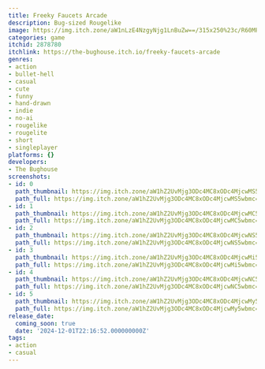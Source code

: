 ```yaml
---
title: Freeky Faucets Arcade
description: Bug-sized Rougelike
image: https://img.itch.zone/aW1nLzE4NzgyNjg1LnBuZw==/315x250%23c/R60MPA.png
categories: game
itchid: 2878780
itchlink: https://the-bughouse.itch.io/freeky-faucets-arcade
genres:
- action
- bullet-hell
- casual
- cute
- funny
- hand-drawn
- indie
- no-ai
- rougelike
- rougelite
- short
- singleplayer
platforms: {}
developers:
- The Bughouse
screenshots:
- id: 0
  path_thumbnail: https://img.itch.zone/aW1hZ2UvMjg3ODc4MC8xODc4MjcwMS5wbmc=/347x500/fU8yDZ.png
  path_full: https://img.itch.zone/aW1hZ2UvMjg3ODc4MC8xODc4MjcwMS5wbmc=/original/s8jLhc.png
- id: 1
  path_thumbnail: https://img.itch.zone/aW1hZ2UvMjg3ODc4MC8xODc4MjcwMC5wbmc=/347x500/QM9%2BrG.png
  path_full: https://img.itch.zone/aW1hZ2UvMjg3ODc4MC8xODc4MjcwMC5wbmc=/original/XrT4lS.png
- id: 2
  path_thumbnail: https://img.itch.zone/aW1hZ2UvMjg3ODc4MC8xODc4MjcwNS5wbmc=/347x500/Ah%2F6lM.png
  path_full: https://img.itch.zone/aW1hZ2UvMjg3ODc4MC8xODc4MjcwNS5wbmc=/original/G32iwK.png
- id: 3
  path_thumbnail: https://img.itch.zone/aW1hZ2UvMjg3ODc4MC8xODc4MjcwMi5wbmc=/347x500/Vlif8%2F.png
  path_full: https://img.itch.zone/aW1hZ2UvMjg3ODc4MC8xODc4MjcwMi5wbmc=/original/WT8zRX.png
- id: 4
  path_thumbnail: https://img.itch.zone/aW1hZ2UvMjg3ODc4MC8xODc4MjcwNC5wbmc=/347x500/TWqJeA.png
  path_full: https://img.itch.zone/aW1hZ2UvMjg3ODc4MC8xODc4MjcwNC5wbmc=/original/eQHjrf.png
- id: 5
  path_thumbnail: https://img.itch.zone/aW1hZ2UvMjg3ODc4MC8xODc4MjcwMy5wbmc=/347x500/S%2BtdMi.png
  path_full: https://img.itch.zone/aW1hZ2UvMjg3ODc4MC8xODc4MjcwMy5wbmc=/original/liCStF.png
release_date:
  coming_soon: true
  date: '2024-12-01T22:16:52.000000000Z'
tags:
- action
- casual
---
```


